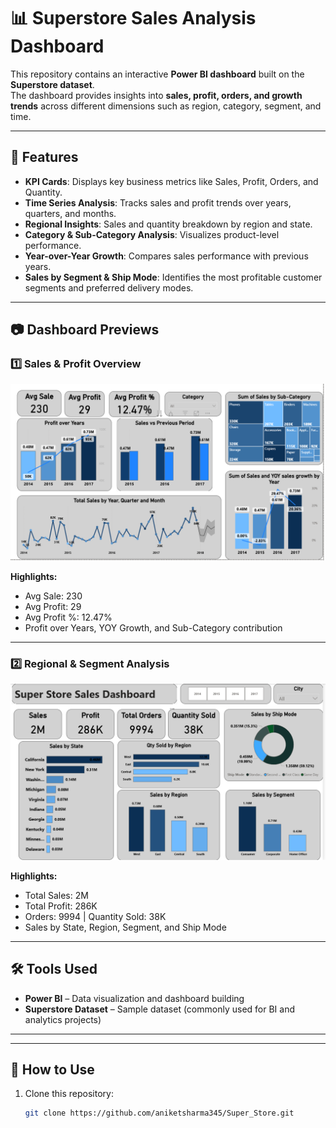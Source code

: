# 📊 Superstore Sales Analysis Dashboard

This repository contains an interactive **Power BI dashboard** built on the **Superstore dataset**.  
The dashboard provides insights into **sales, profit, orders, and growth trends** across different dimensions such as region, category, segment, and time.  

---

## 🚀 Features
- **KPI Cards**: Displays key business metrics like Sales, Profit, Orders, and Quantity.
- **Time Series Analysis**: Tracks sales and profit trends over years, quarters, and months.
- **Regional Insights**: Sales and quantity breakdown by region and state.
- **Category & Sub-Category Analysis**: Visualizes product-level performance.
- **Year-over-Year Growth**: Compares sales performance with previous years.
- **Sales by Segment & Ship Mode**: Identifies the most profitable customer segments and preferred delivery modes.

---

## 📷 Dashboard Previews

### 1️⃣ Sales & Profit Overview
![Sales and Profit Dashboard](https://github.com/aniketsharma345/Super_Store/blob/main/super_store2.png)

**Highlights:**
- Avg Sale: 230  
- Avg Profit: 29  
- Avg Profit %: 12.47%  
- Profit over Years, YOY Growth, and Sub-Category contribution  

---

### 2️⃣ Regional & Segment Analysis
![Regional Dashboard](https://github.com/aniketsharma345/Super_Store/blob/main/super_store1.png)

**Highlights:**
- Total Sales: 2M  
- Total Profit: 286K  
- Orders: 9994 | Quantity Sold: 38K  
- Sales by State, Region, Segment, and Ship Mode  

---

## 🛠️ Tools Used
- **Power BI** – Data visualization and dashboard building  
- **Superstore Dataset** – Sample dataset (commonly used for BI and analytics projects)  

---



---

## 📌 How to Use
1. Clone this repository:
   ```bash
   git clone https://github.com/aniketsharma345/Super_Store.git
